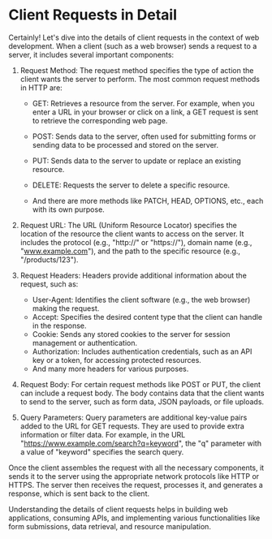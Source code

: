 # Client Requests in Detail
Certainly! Let's dive into the details of client requests in the context of web development. When a client (such as a web browser) sends a request to a server, it includes several important components:

1. Request Method: The request method specifies the type of action the client wants the server to perform. The most common request methods in HTTP are:

   - GET: Retrieves a resource from the server. For example, when you enter a URL in your browser or click on a link, a GET request is sent to retrieve the corresponding web page.

   - POST: Sends data to the server, often used for submitting forms or sending data to be processed and stored on the server.

   - PUT: Sends data to the server to update or replace an existing resource.

   - DELETE: Requests the server to delete a specific resource.

   - And there are more methods like PATCH, HEAD, OPTIONS, etc., each with its own purpose.

2. Request URL: The URL (Uniform Resource Locator) specifies the location of the resource the client wants to access on the server. It includes the protocol (e.g., "http://" or "https://"), domain name (e.g., "www.example.com"), and the path to the specific resource (e.g., "/products/123").

3. Request Headers: Headers provide additional information about the request, such as:

   - User-Agent: Identifies the client software (e.g., the web browser) making the request.
   - Accept: Specifies the desired content type that the client can handle in the response.
   - Cookie: Sends any stored cookies to the server for session management or authentication.
   - Authorization: Includes authentication credentials, such as an API key or a token, for accessing protected resources.
   - And many more headers for various purposes.

4. Request Body: For certain request methods like POST or PUT, the client can include a request body. The body contains data that the client wants to send to the server, such as form data, JSON payloads, or file uploads.

5. Query Parameters: Query parameters are additional key-value pairs added to the URL for GET requests. They are used to provide extra information or filter data. For example, in the URL "https://www.example.com/search?q=keyword", the "q" parameter with a value of "keyword" specifies the search query.

Once the client assembles the request with all the necessary components, it sends it to the server using the appropriate network protocols like HTTP or HTTPS. The server then receives the request, processes it, and generates a response, which is sent back to the client.

Understanding the details of client requests helps in building web applications, consuming APIs, and implementing various functionalities like form submissions, data retrieval, and resource manipulation.